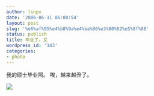 ```yaml
---
author: linpx
date: '2006-06-11 06:08:54'
layout: post
slug: '%e6%af%95%e4%b8%9a%e4%ba%86%e3%80%82%e5%8f%88'
status: publish
title: 毕业了。又
wordpress_id: '143'
categories:
- photo
---
```


我的硕士毕业照。 唉，越来越丑了。

  
  
![](http://static.flickr.com/58/164662834_90ec5af149.jpg?v=0)

  


